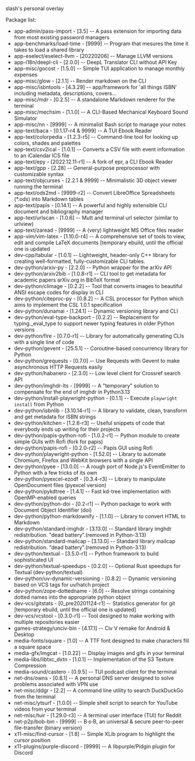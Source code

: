 slash's personal overlay

Package list:
* app-admin/pass-import                - [3.5]              -- A pass extension for importing data from most existing password managers
* app-benchmarks/load-time             - [9999]             -- Program that mesures the time it takes to load a shared library
* app-eselect/eselect-llvm             - [20220206]         -- Manage LLVM versions
* app-i18n/deepl-cli                   - [2.0.0]            -- DeepL Translator CLI without API Key
* app-misc/gocost                      - [1.5.0]            -- Simple TUI application to manage monthly expenses
* app-misc/glow                        - [2.1.1]            -- Render markdown on the CLI
* app-misc/isbntools                   - [4.3.29]           -- app/framework for 'all things ISBN' including metadata, descriptions, covers... 
* app-misc/mdr                         - [0.2.5]            -- A standalone Markdown renderer for the terminal
* app-misc/mechsim                     - [1.1.0]            -- A CLI-Based Mechanical Keyboard Sound Simulator
* app-misc/nn                          - [9999]             -- A minimalist Bash script to manage your notes
* app-text/baca                        - [0.1.17-r4 & 9999] -- A TUI Ebook Reader
* app-text/colorpedia                  - [1.2.3-r5]         -- Command-line tool for looking up colors, shades and palettes
* app-text/csv2ical                    - [1.0.1]            -- Converts a CSV file with event information to an iCalendar ICS file
* app-text/epy                         - [2022.12.11-r1]    -- A fork of epr, a CLI Ebook Reader
* app-text/gpp                         - [2.28]             -- General-purpose preprocessor with customizable syntax
* app-text/objcurses                   - [2.2.1 & 9999]     -- Minimalistic 3D object viewer running the terminal
* app-text/ods2md                      - [9999-r2]          -- Convert LibreOffice Spreadsheets (*.ods) into Markdown tables
* app-text/papis                       - [0.14.1]           -- A powerful and highly extensible CLI document and bibliography manager
* app-text/urlscan                     - [1.0.6]            -- Mutt and terminal url selector (similar to urlview)
* app-text/zaread                      - [9999]             -- A (very) lightweight MS Office files reader
* app-vim/vim-latex                    - [1.10.0-r4]        -- A comprehensive set of tools to view, edit and compile LaTeX documents [temporary ebuild, until the official one is updated
* dev-cpp/tabular                      - [1.0.1]            -- Lightweight, header-only C++ library for creating well-formatted, fully-customizable CLI tables.
* dev-python/arxiv-py                  - [2.2.0]            -- Python wrapper for the arXiv API
* dev-python/arxiv2bib                 - [1.0.8-r1]         -- CLI tool to get metadata for academic papers arXiv.org in BibTeX format
* dev-python/climage                   - [0.2.2]            -- Tool that converts images to beautiful ANSI escape codes for display in CLI
* dev-python/citeproc-py               - [0.8.2]            -- A CSL processor for Python which aims to implement the CSL 1.0.1 specification
* dev-python/dunamai                   - [1.24.1]           -- Dynamic versioning library and CLI
* dev-python/eval-type-backport        - [0.2.2]            -- Replacement for typing._eval_type to support newer typing features in older Python versions
* dev-python/fire                      - [0.7.0-r1]         -- Library for automatically generating CLIs with a single line of code
* dev-python/gevent                    - [25.5.1]           -- Coroutine-based concurrency library for Python
* dev-python/grequests                 - [0.7.0]            -- Use Requests with Gevent to make asynchronous HTTP Requests easily
* dev-python/habanero                  - [2.3.0]            -- Low level client for Crossref search API
* dev-python/imghdr-lts                - [9999]             -- A "temporary" solution to compensate for the end of imghdr in Python3.13
* dev-python/install-playwright-python - [0.1.1]            -- Execute `playwright install` from Python
* dev-python/isbnlib                   - [3.10.14-r1]       -- A library to validate, clean, transform and get metadata for ISBN strings
* dev-python/kitchen                   - [1.2.6-r3]         -- Useful snippets of code that everybody ends up writing for their projects
* dev-python/papis-python-rofi         - [1.0.2-r1]         -- Python module to create simple GUIs with Rofi (fork for papis)
* dev-python/papis-rofi                - [0.2.0-r2]         -- Papis GUI using Rofi
* dev-python/playwright-python         - [1.52.0]           -- Library to automate Chromium, Firefox and WebKit browsers with a single API
* dev-python/pyee                      - [13.0.0]           -- A rough port of Node.js's EventEmitter to Python with a few tricks of its own
* dev-python/pyexcel-ezodf             - [0.3.4-r3]         -- Library to manipulate OpenDocument files (pyexcel version)
* dev-python/pykdtree                  - [1.4.1]            -- Fast kd-tree implementation with OpenMP-enabled queries
* dev-python/python-doi                - [0.2-r1]           -- Python package to work with Document Object Identifier (doi)
* dev-python/python-markdownify        - [1.1.0]            -- Library to convert HTML to Markdown
* dev-python/standard-imghdr           - [3.13.0]           -- Standard library imghdr redistribution. "dead battery".(removed in Python-3.13)
* dev-python/standard-mailcap          - [3.13.0]           -- Standard library mailcap redistribution. "dead battery".(removed in Python-3.13)
* dev-python/textual                   - [3.5.0-r1]         -- Python framework to build sophisticated UI
* dev-python/textual-speedups          - [0.2.0]            -- Optional Rust speedups for Textual (dev-python/textual)
* dev-python/uv-dynamic-versioning     - [0.8.2]            -- Dynamic versioning based on VCS tags for uv/hatch project
* dev-python/zope-dottedname           - [6.0]              -- Resolve strings containing dotted names into the appropriate python object
* dev-vcs/gitstats                     - [0_pre20201124-r1] -- Statistics generator for git [temporary ebuild, until the official one is updated]
* dev-vcs/vcstool                      - [0.3.0-r1]         -- Tool designed to make working with multiple repositories easier
* games-strategy/unciv-bin             - [4.17.1]           -- Civ V remake for Android & Desktop
* media-fonts/square                   - [1.0]              -- A TTF font designed to make characters fill a square space
* media-gfx/imgcat                     - [1.0.22]           -- Display images and gifs in your terminal
* media-libs/libtxc_dxtn               - [1.0.1]            -- Implementation of the S3 Texture Compression
* media-sound/castero                  - [0.9.5]            -- TUI podcast client for the terminal
* net-dns/owns                         - [0.8.1]            -- A personal DNS server designed to solve problems associated with VPN use
* net-misc/ddgr                        - [2.2]              -- A command line utility to search DuckDuckGo from the terminal
* net-misc/ytsurf                      - [1.0.0]            -- Simple shell script to search for YouTube videos from your terminal
* net-misc/tuir                        - [1.29.0-r3]        -- A terminal user interface (TUI) for Reddit
* net-p2p/bob-bin                      - [9999]             -- B·o·B, an universal & secure peer-to-peer file-transfer (binary version)
* x11-misc/find-cursor                 - [1.8]              -- Simple XLib program to highlight the cursor position
* x11-plugins/purple-discord           - [9999]             -- A libpurple/Pidgin plugin for Discord
